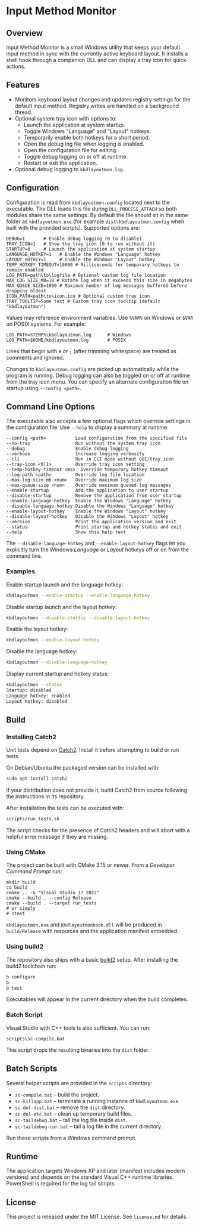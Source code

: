 # Input Method Monitor

## Overview
Input Method Monitor is a small Windows utility that keeps your default input method in sync with the currently active keyboard layout. It installs a shell hook through a companion DLL and can display a tray icon for quick actions.

## Features
- Monitors keyboard layout changes and updates registry settings for the default input method. Registry writes are handled on a background thread.
- Optional system tray icon with options to:
  - Launch the application at system startup.
  - Toggle Windows "Language" and "Layout" hotkeys.
  - Temporarily enable both hotkeys for a short period.
  - Open the debug log file when logging is enabled.
  - Open the configuration file for editing.
  - Toggle debug logging on or off at runtime.
  - Restart or exit the application.
- Optional debug logging to `kbdlayoutmon.log`.

## Configuration
Configuration is read from `kbdlayoutmon.config` located next to the executable. The DLL loads this file during `DLL_PROCESS_ATTACH` so both modules share the same settings. By default the file should sit in the same folder as `kbdlayoutmon.exe` (for example `dist\kbdlayoutmon.config` when built with the provided scripts). Supported options are:

```
DEBUG=1       # Enable debug logging (0 to disable)
TRAY_ICON=1   # Show the tray icon (0 to run without it)
STARTUP=0     # Launch the application at system startup
LANGUAGE_HOTKEY=1   # Enable the Windows "Language" hotkey
LAYOUT_HOTKEY=1     # Enable the Windows "Layout" hotkey
TEMP_HOTKEY_TIMEOUT=10000 # Milliseconds for temporary hotkeys to remain enabled
LOG_PATH=path\to\logfile # Optional custom log file location
MAX_LOG_SIZE_MB=10 # Rotate log when it exceeds this size in megabytes
MAX_QUEUE_SIZE=1000 # Maximum number of log messages buffered before dropping oldest
ICON_PATH=path\to\icon.ico # Optional custom tray icon
TRAY_TOOLTIP=Some text # Custom tray icon tooltip (default "kbdlayoutmon")
```

Values may reference environment variables. Use `%VAR%` on Windows or `$VAR` on
POSIX systems. For example:

```
LOG_PATH=%TEMP%\kbdlayoutmon.log      # Windows
LOG_PATH=$HOME/kbdlayoutmon.log       # POSIX
```

Lines that begin with `#` or `;` (after trimming whitespace) are treated as comments and ignored.

Changes to `kbdlayoutmon.config` are picked up automatically while the program is running.
Debug logging can also be toggled on or off at runtime from the tray icon menu.
You can specify an alternate configuration file on startup using `--config <path>`.

## Command Line Options
The executable also accepts a few optional flags which override settings in the
configuration file. Use `--help` to display a summary at runtime:

```
--config <path>           Load configuration from the specified file
--no-tray                 Run without the system tray icon
--debug                   Enable debug logging
--verbose                 Increase logging verbosity
--cli                     Run in CLI mode without GUI/tray icon
--tray-icon <0|1>         Override tray icon setting
--temp-hotkey-timeout <ms>  Override temporary hotkey timeout
--log-path <path>         Override log file location
--max-log-size-mb <num>   Override maximum log size
--max-queue-size <num>    Override maximum queued log messages
--enable-startup          Add the application to user startup
--disable-startup         Remove the application from user startup
--enable-language-hotkey  Enable the Windows "Language" hotkey
--disable-language-hotkey Disable the Windows "Language" hotkey
--enable-layout-hotkey    Enable the Windows "Layout" hotkey
--disable-layout-hotkey   Disable the Windows "Layout" hotkey
--version                 Print the application version and exit
--status                  Print startup and hotkey states and exit
--help                    Show this help text
```

The `--disable-language-hotkey` and `--enable-layout-hotkey` flags let you
explicitly turn the Windows *Language* or *Layout* hotkeys off or on from the
command line.

### Examples

Enable startup launch and the language hotkey:

```bash
kbdlayoutmon --enable-startup --enable-language-hotkey
```

Disable startup launch and the layout hotkey:

```bash
kbdlayoutmon --disable-startup --disable-layout-hotkey
```

Enable the layout hotkey:

```bash
kbdlayoutmon --enable-layout-hotkey
```

Disable the language hotkey:

```bash
kbdlayoutmon --disable-language-hotkey
```

Display current startup and hotkey status:

```bash
kbdlayoutmon --status
Startup: disabled
Language hotkey: enabled
Layout hotkey: disabled
```

## Build

### Installing Catch2
Unit tests depend on [Catch2](https://github.com/catchorg/Catch2). Install it before attempting to build or run tests.

On Debian/Ubuntu the packaged version can be installed with:

```bash
sudo apt install catch2
```

If your distribution does not provide it, build Catch2 from source following the instructions in its repository.

After installation the tests can be executed with:

```bash
scripts/run_tests.sh
```

The script checks for the presence of Catch2 headers and will abort with a helpful error message if they are missing.
### Using CMake
The project can be built with CMake 3.15 or newer. From a *Developer Command Prompt* run:

```batch
mkdir build
cd build
cmake .. -G "Visual Studio 17 2022"
cmake --build . --config Release
cmake --build . --target run_tests
# or simply
# ctest
```

`kbdlayoutmon.exe` and `kbdlayoutmonhook.dll` will be produced in `build/Release` with resources and the application manifest embedded.

### Using build2
The repository also ships with a basic [build2](https://build2.org/) setup. After installing
the build2 toolchain run:

```bash
b configure
b
b test
```

Executables will appear in the current directory when the build completes.

### Batch Script
Visual Studio with C++ tools is also sufficient. You can run:

```batch
scripts\sc-compile.bat
```

This script drops the resulting binaries into the `dist` folder.

## Batch Scripts
Several helper scripts are provided in the `scripts` directory:

- `sc-compile.bat` – build the project.
- `sc-killapp.bat` – terminate a running instance of `kbdlayoutmon.exe`.
- `sc-del-dist.bat` – remove the `dist` directory.
- `sc-del-etc.bat` – clean up temporary build files.
- `sc-taildebug.bat` – tail the log file inside `dist`.
- `sc-taildebug-cur.bat` – tail a log file in the current directory.

Run these scripts from a Windows command prompt.

## Runtime
The application targets Windows XP and later (manifest includes modern versions) and depends on the standard Visual C++ runtime libraries. PowerShell is required for the log tail scripts.

## License
This project is released under the MIT License. See `license.md` for details.

